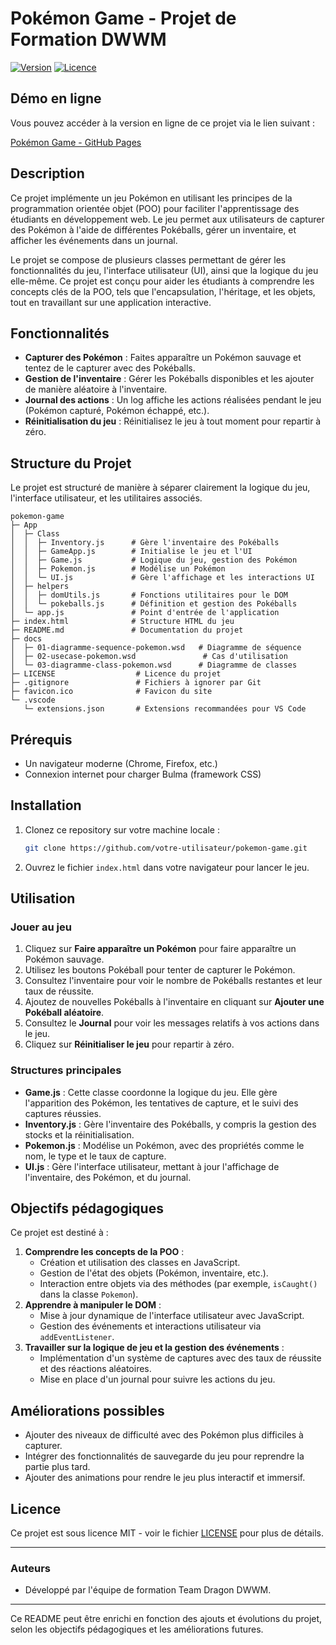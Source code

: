 # Pokémon Game - Projet de Formation DWWM

[![Version](https://img.shields.io/badge/version-1.0.0-blue)](https://github.com/votre-utilisateur/pokemon-game)
[![Licence](https://img.shields.io/badge/licence-MIT-green)](https://opensource.org/licenses/MIT)

## Démo en ligne

Vous pouvez accéder à la version en ligne de ce projet via le lien suivant :

[Pokémon Game - GitHub Pages](https://team-dragon-dwwm-09240525.github.io/pokemon-game/)

## Description

Ce projet implémente un jeu Pokémon en utilisant les principes de la programmation orientée objet (POO) pour faciliter l'apprentissage des étudiants en développement web. Le jeu permet aux utilisateurs de capturer des Pokémon à l'aide de différentes Pokéballs, gérer un inventaire, et afficher les événements dans un journal.

Le projet se compose de plusieurs classes permettant de gérer les fonctionnalités du jeu, l'interface utilisateur (UI), ainsi que la logique du jeu elle-même. Ce projet est conçu pour aider les étudiants à comprendre les concepts clés de la POO, tels que l'encapsulation, l'héritage, et les objets, tout en travaillant sur une application interactive.

## Fonctionnalités

- **Capturer des Pokémon** : Faites apparaître un Pokémon sauvage et tentez de le capturer avec des Pokéballs.
- **Gestion de l'inventaire** : Gérer les Pokéballs disponibles et les ajouter de manière aléatoire à l'inventaire.
- **Journal des actions** : Un log affiche les actions réalisées pendant le jeu (Pokémon capturé, Pokémon échappé, etc.).
- **Réinitialisation du jeu** : Réinitialisez le jeu à tout moment pour repartir à zéro.

## Structure du Projet

Le projet est structuré de manière à séparer clairement la logique du jeu, l'interface utilisateur, et les utilitaires associés.

```
pokemon-game
├─ App
│  ├─ Class
│  │  ├─ Inventory.js      # Gère l'inventaire des Pokéballs
│  │  ├─ GameApp.js        # Initialise le jeu et l'UI
│  │  ├─ Game.js           # Logique du jeu, gestion des Pokémon
│  │  ├─ Pokemon.js        # Modélise un Pokémon
│  │  └─ UI.js             # Gère l'affichage et les interactions UI
│  ├─ helpers
│  │  ├─ domUtils.js       # Fonctions utilitaires pour le DOM
│  │  └─ pokeballs.js      # Définition et gestion des Pokéballs
│  └─ app.js               # Point d'entrée de l'application
├─ index.html              # Structure HTML du jeu
├─ README.md               # Documentation du projet
├─ docs
│  ├─ 01-diagramme-sequence-pokemon.wsd   # Diagramme de séquence
│  ├─ 02-usecase-pokemon.wsd               # Cas d'utilisation
│  └─ 03-diagramme-class-pokemon.wsd      # Diagramme de classes
├─ LICENSE                  # Licence du projet
├─ .gitignore               # Fichiers à ignorer par Git
├─ favicon.ico              # Favicon du site
└─ .vscode
   └─ extensions.json       # Extensions recommandées pour VS Code

```

## Prérequis

- Un navigateur moderne (Chrome, Firefox, etc.)
- Connexion internet pour charger Bulma (framework CSS)

## Installation

1. Clonez ce repository sur votre machine locale :

   ```bash
   git clone https://github.com/votre-utilisateur/pokemon-game.git
   ```

2. Ouvrez le fichier `index.html` dans votre navigateur pour lancer le jeu.

## Utilisation

### Jouer au jeu

1. Cliquez sur **Faire apparaître un Pokémon** pour faire apparaître un Pokémon sauvage.
2. Utilisez les boutons Pokéball pour tenter de capturer le Pokémon.
3. Consultez l'inventaire pour voir le nombre de Pokéballs restantes et leur taux de réussite.
4. Ajoutez de nouvelles Pokéballs à l'inventaire en cliquant sur **Ajouter une Pokéball aléatoire**.
5. Consultez le **Journal** pour voir les messages relatifs à vos actions dans le jeu.
6. Cliquez sur **Réinitialiser le jeu** pour repartir à zéro.

### Structures principales

- **Game.js** : Cette classe coordonne la logique du jeu. Elle gère l'apparition des Pokémon, les tentatives de capture, et le suivi des captures réussies.
- **Inventory.js** : Gère l'inventaire des Pokéballs, y compris la gestion des stocks et la réinitialisation.
- **Pokemon.js** : Modélise un Pokémon, avec des propriétés comme le nom, le type et le taux de capture.
- **UI.js** : Gère l'interface utilisateur, mettant à jour l'affichage de l'inventaire, des Pokémon, et du journal.

## Objectifs pédagogiques

Ce projet est destiné à :

1. **Comprendre les concepts de la POO** :
   - Création et utilisation des classes en JavaScript.
   - Gestion de l'état des objets (Pokémon, inventaire, etc.).
   - Interaction entre objets via des méthodes (par exemple, `isCaught()` dans la classe `Pokemon`).
2. **Apprendre à manipuler le DOM** :
   - Mise à jour dynamique de l'interface utilisateur avec JavaScript.
   - Gestion des événements et interactions utilisateur via `addEventListener`.
3. **Travailler sur la logique de jeu et la gestion des événements** :
   - Implémentation d'un système de captures avec des taux de réussite et des réactions aléatoires.
   - Mise en place d'un journal pour suivre les actions du jeu.

## Améliorations possibles

- Ajouter des niveaux de difficulté avec des Pokémon plus difficiles à capturer.
- Intégrer des fonctionnalités de sauvegarde du jeu pour reprendre la partie plus tard.
- Ajouter des animations pour rendre le jeu plus interactif et immersif.

## Licence

Ce projet est sous licence MIT - voir le fichier [LICENSE](LICENSE) pour plus de détails.

---

### Auteurs

- Développé par l'équipe de formation Team Dragon DWWM.

---

Ce README peut être enrichi en fonction des ajouts et évolutions du projet, selon les objectifs pédagogiques et les améliorations futures.
